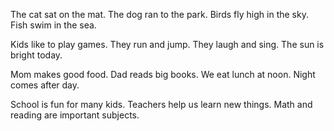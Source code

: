 The cat sat on the mat. The dog ran to the park. Birds fly high in the sky. Fish swim in the sea.

Kids like to play games. They run and jump. They laugh and sing. The sun is bright today.

Mom makes good food. Dad reads big books. We eat lunch at noon. Night comes after day.

School is fun for many kids. Teachers help us learn new things. Math and reading are important subjects.
